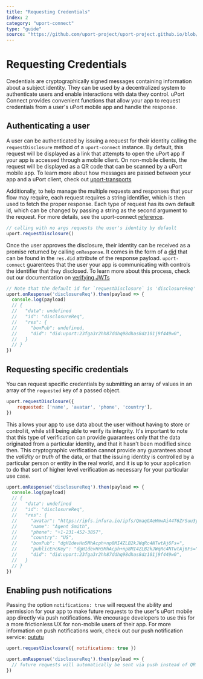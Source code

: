 ```yaml
---
title: "Requesting Credentials"
index: 2
category: "uport-connect"
type: "guide"
source: "https://github.com/uport-project/uport-project.github.io/blob/develop/markdown/docs/guides/RequestCredentials.md"
---
```


# Requesting Credentials

Credentials are cryptographically signed messages containing information about a subject identity. They can be used by a decentralized system to authenticate users and enable interactions with data they control. uPort Connect provides convenient functions that allow your app to request credentials from a user's uPort mobile app and handle the response.

## Authenticating a user

A user can be authenticated by issuing a request for their identity calling the `requestDisclosure` method of a `uport-connect` instance. By default, this request will be displayed as a link that attempts to open the uPort app if your app is accessed through a mobile client. On non-mobile clients, the request will be displayed as a QR code that can be scanned by a uPort mobile app. To learn more about how messages are passed between your app and a uPort client, check out [uport-transports](https://github.com/uport-project/uport-transports)

Additionally, to help manage the multiple requests and responses that your flow may require, each request requires a string identifier, which is then used to fetch the proper response.  Each type of request has its own default id, which can be changed by passing a string as the second argument to the request.  For more details, see the uport-connect [reference](/uport-connect/reference/index.md).

```js
// calling with no args requests the user's identity by default
uport.requestDisclosure()
```

Once the user approves the disclosure, their identity can be received as a promise returned by calling `onResponse`. It comes in the form of a [did](https://w3c-ccg.github.io/did-spec/#decentralized-identifiers-dids) that can be found in the `res.did` attribute of the response payload. `uport-connect` guarentees that the user your app is communicating with controls the identifier that they disclosed. To learn more about this process, check out our documentation on [verifying JWTs](/did-jwt/guides/index.md#verifying-a-jwt)

```js
// Note that the default id for `requestDisclosure` is 'disclosureReq'
uport.onResponse('disclosureReq').then(payload => {
  console.log(payload)
  // {
  //   "data": undefined
  //   "id": "disclosureReq",
  //   "res": {
  //     "boxPub": undefined,
  //     "did": "did:uport:23fga3r2hh87ddhq98dhas8dz101j9f449w0",
  //   }
  // }
})
```

## Requesting specific credentials

You can request specific credentials by submitting an array of values in an array of the `requested` key of a passed object.

```js
uport.requestDisclosure({
    requested: ['name', 'avatar', 'phone', 'country'],
})
```

This allows your app to use data about the user without having to store or control it, while still being able to verify its integrity.  It's important to note that this type of verification can provide guarantees only that the data originated from a particular identity, and that it hasn't been modified since then.  This cryptographic verification cannot provide any guarantees about the _validity_ or _truth_ of the data, or that the issuing identity is controlled by a particular person or entity in the real world, and it is up to your application to do that sort of higher level verification as necessary for your particular use case.

```js
uport.onResponse('disclosureReq').then(payload => {
  console.log(payload)
  // {
  //   "data": undefined
  //   "id": "disclosureReq",
  //   "res": {
  //     "avatar": "https://ipfs.infura.io/ipfs/QmaqGAeHmwAi44T6ZrSuu3yxwiyHPxoE1rHGmKxeCuZbS7DBX",
  //     "name": "Agent Smith",
  //     "phone": "+1-231-452-3857",
  //     "country": "US",
  //     "boxPub": "dgH1devHn5MhAcph+np8MI4ZLB2kJWqRc4NTwtAj6Fs=",
  //     "publicEncKey": "dgH1devHn5MhAcph+np8MI4ZLB2kJWqRc4NTwtAj6Fs=",
  //     "did": "did:uport:23fga3r2hh87ddhq98dhas8dz101j9f449w0",
  //   }
  // }
})
```

## Enabling push notifications

Passing the option `notifications: true` will request the ability and permission for your app to make future requests to the user's uPort mobile app directly via push notifications. We encourage developers to use this for a more frictionless UX for non-mobile users of their app. For more information on push notifications work, check out our push notification service: [pututu](https://github.com/uport-project/lambda-pututu)

```js
uport.requestDisclosure({ notifications: true })

uport.onResponse('disclosureReq').then(payload => {
  // future requests will automatically be sent via push instead of QR for non-mobile app clients
})
```
